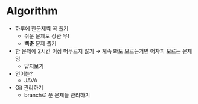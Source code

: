 # Algorithm
- 하루에 한문제씩 꼭 풀기
    - 쉬운 문제도 상관 무!
    - **백준** 문제 풀기
- 한 문제에 2시간 이상 머무르지 않기 → 계속 봐도 모르는거면 어차피 모르는 문제임
    - 답지보기
- 언어는?
    - JAVA
- Git 관리하기
    - branch로 푼 문제들 관리하기
